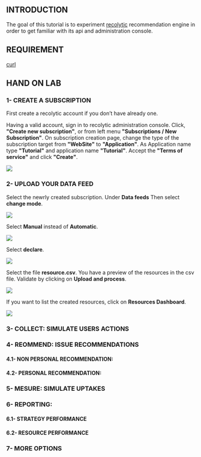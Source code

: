 ## INTRODUCTION
The goal of this tutorial is to experiment <a href="http://www.recolytic.com">recolytic</a> recommendation engine in order to get familiar with its api and administration console.
## REQUIREMENT
<a href="http://curl.haxx.se/">curl</a>
## HAND ON LAB
### 1- CREATE A SUBSCRIPTION
First create a recolytic account if you don’t have already one.

Having a valid account, sign in to recolytic administration console. Click, **"Create new subscription"**, or from left menu **"Subscriptions / New Subscription"**. On subscription creation page, change the type of the subscription target from **"WebSite"** to **"Application"**. 
As Application name type **"Tutorial"** and application name **"Tutorial"**. Accept the **"Terms of service"** and click **"Create"**. 

<img src="http://assets.recolytic.com/www/tutorial/tutorial-create.png">


### 2- UPLOAD YOUR DATA FEED

Select the newrly created subscription. 
Under **Data feeds** Then select **change mode**.

<img src="http://assets.recolytic.com/www/tutorial/tutorial-select-change-mode.png">

Select **Manual** instead of **Automatic**.

<img src="http://assets.recolytic.com/www/tutorial/tutorial-changemode.png">


Select **declare**.

<img src="http://assets.recolytic.com/www/tutorial/tutorial_select_declare_resource.png">


Select the file **resource.csv**. You have a preview of the resources in the csv file. Validate by clicking on **Upload and process**.   

<img src="http://assets.recolytic.com/www/tutorial/tutorial-preview-before-upload.png">

If you want to list the created resources, click on **Resources Dashboard**.

<img src="http://assets.recolytic.com/www/tutorial/tutorial-resource-created.png">


### 3- COLLECT: SIMULATE USERS ACTIONS



### 4- REOMMEND: ISSUE RECOMMENDATIONS


#### 4.1- NON PERSONAL RECOMMENDATION: 

#### 4.2- PERSONAL RECOMMENDATION: 

### 5- MESURE: SIMULATE UPTAKES

### 6- REPORTING: 
#### 6.1- STRATEGY PERFORMANCE
#### 6.2- RESOURCE PERFORMANCE
### 7- MORE OPTIONS